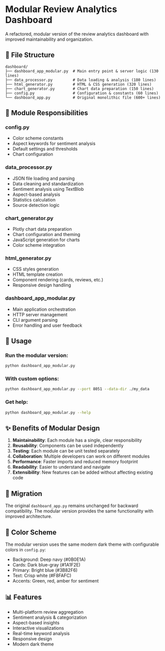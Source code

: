 # Modular Review Analytics Dashboard

A refactored, modular version of the review analytics dashboard with improved maintainability and organization.

## 📁 File Structure

```
dashboard/
├── dashboard_app_modular.py  # Main entry point & server logic (130 lines)
├── data_processor.py         # Data loading & analysis (180 lines)
├── html_generator.py         # HTML & CSS generation (320 lines)
├── chart_generator.py        # Chart data preparation (150 lines)
├── config.py                 # Configuration & constants (60 lines)
└── dashboard_app.py          # Original monolithic file (600+ lines)
```

## 🔧 **Module Responsibilities**

### **config.py**
- Color scheme constants
- Aspect keywords for sentiment analysis
- Default settings and thresholds
- Chart configuration

### **data_processor.py**
- JSON file loading and parsing
- Data cleaning and standardization
- Sentiment analysis using TextBlob
- Aspect-based analysis
- Statistics calculation
- Source detection logic

### **chart_generator.py**
- Plotly chart data preparation
- Chart configuration and theming
- JavaScript generation for charts
- Color scheme integration

### **html_generator.py**
- CSS styles generation
- HTML template creation
- Component rendering (cards, reviews, etc.)
- Responsive design handling

### **dashboard_app_modular.py**
- Main application orchestration
- HTTP server management
- CLI argument parsing
- Error handling and user feedback

## 🚀 **Usage**

### Run the modular version:
```bash
python dashboard_app_modular.py
```

### With custom options:
```bash
python dashboard_app_modular.py --port 8051 --data-dir ./my_data
```

### Get help:
```bash
python dashboard_app_modular.py --help
```

## ✨ **Benefits of Modular Design**

1. **Maintainability**: Each module has a single, clear responsibility
2. **Reusability**: Components can be used independently
3. **Testing**: Each module can be unit tested separately
4. **Collaboration**: Multiple developers can work on different modules
5. **Performance**: Faster imports and reduced memory footprint
6. **Readability**: Easier to understand and navigate
7. **Extensibility**: New features can be added without affecting existing code

## 🔄 **Migration**

The original `dashboard_app.py` remains unchanged for backward compatibility. The modular version provides the same functionality with improved architecture.

## 🎨 **Color Scheme**

The modular version uses the same modern dark theme with configurable colors in `config.py`:
- Background: Deep navy (#0B0E1A)
- Cards: Dark blue-gray (#1A1F2E)
- Primary: Bright blue (#3B82F6)
- Text: Crisp white (#F8FAFC)
- Accents: Green, red, amber for sentiment

## 📊 **Features**

- Multi-platform review aggregation
- Sentiment analysis & categorization
- Aspect-based insights
- Interactive visualizations
- Real-time keyword analysis
- Responsive design
- Modern dark theme
